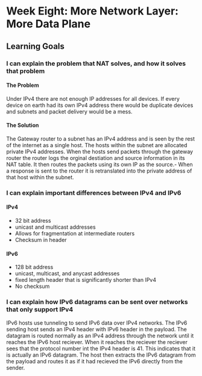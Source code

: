 # Week Eight: More Network Layer: More Data Plane

## Learning Goals

### I can explain the problem that NAT solves, and how it solves that problem

#### The Problem

Under IPv4 there are not enough IP addresses for all devices. If every device on earth had its own IPv4 address there would be duplicate devices and subnets and packet delivery would be a mess.

#### The Solution

The Gateway router to a subnet has an IPv4 address and is seen by the rest of the internet as a single host. The hosts within the subnet are allocated private IPv4 addresses. When the hosts send packets through the gateway router the router logs the orginal destiation and source information in its NAT table. It then routes the packets using its own IP as the source.- When a response is sent to the router it is retranslated into the private address of that host within the subnet.

### I can explain important differences between IPv4 and IPv6

#### IPv4

- 32 bit address
- unicast and multicast addresses
- Allows for fragmentation at intermediate routers
- Checksum in header

#### IPv6

- 128 bit address
- unicast, multicast, and anycast addresses
- fixed length header that is significantly shorter than IPv4
- No checksum

### I can explain how IPv6 datagrams can be sent over networks that only support IPv4

IPv6 hosts use tunneling to send IPv6 data over IPv4 networks. The IPv6 sending host sends an IPv4 header with IPv6 header in the payload. The datagram is routed normally as an IPv4 address through the network until it reaches the IPv6 host reciever. When it reaches the reciever the reciever sees that the protocol number int the IPv4 header is 41. This indicates that it is actually an IPv6 datagram. The host then extracts the IPv6 datagram from the payload and routes it as if it had recieved the IPv6 directly from the sender.